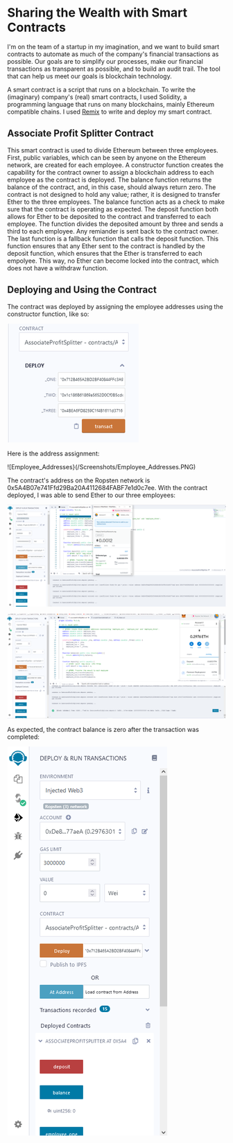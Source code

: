 # Sharing the Wealth with Smart Contracts

I'm on the team of a startup in my imagination, and we want to build smart contracts to automate as much of the company's financial transactions as possible.  Our goals are to simplify our processes, make our financial transactions as transparent as possible, and to build an audit trail.  The tool that can help us meet our goals is blockchain technology.

A smart contract is a script that runs on a blockchain.  To write the (imaginary) company's (real) smart contracts, I used Solidity, a programming language that runs on many blockchains, mainly Ethereum compatible chains.  I used [Remix](https://remix.ethereum.org) to write and deploy my smart contract.

## Associate Profit Splitter Contract

This smart contract is used to divide Ethereum between three employees.  First, public variables, which can be seen by anyone on the Ethereum network, are created for each employee.  A constructor function creates the capability for the contract owner to assign a blockchain address to each employee as the contract is deployed.  The balance function returns the balance of the contract, and, in this case, should always return zero.  The contract is not designed to hold any value; rather, it is designed to transfer Ether to the three employees.  The balance function acts as a check to make sure that the contract is operating as expected.  The deposit function both allows for Ether to be deposited to the contract and transferred to each employee.  The function divides the deposited amount by three and sends a third to each employee.  Any remiander is sent back to the contract owner.  The last function is a fallback function that calls the deposit function.  This function ensures that any Ether sent to the contract is handled by the deposit function, which ensures that the Ether is transferred to each empolyee.  This way, no Ether can become locked into the contract, which does not have a withdraw function.

## Deploying  and Using the Contract

The contract was deployed by assigning the employee addresses using the constructor function, like so:

![Constructor_Function](/Screenshots/Constructor_Function.PNG)

Here is the address assignment:

![Employee_Addresses}(/Screenshots/Employee_Addresses.PNG)

The contract's address on the Ropsten network is 0x5A4B07e741Ffd29Ba20A4112684FABF7e1d0c7ee.  With the contract deployed, I was able to send Ether to our three employees:

![Transaction_Ropsten](/Screenshots/Transaction_Ropsten.PNG)

![Transaction_Ropsten_Confirmation](/Screenshots/Transaction_Ropsten_Confirmation.PNG)

As expected, the contract balance is zero after the transaction was completed:

![Balance_Zero](/Screenshots/Balance_Zero.PNG)

